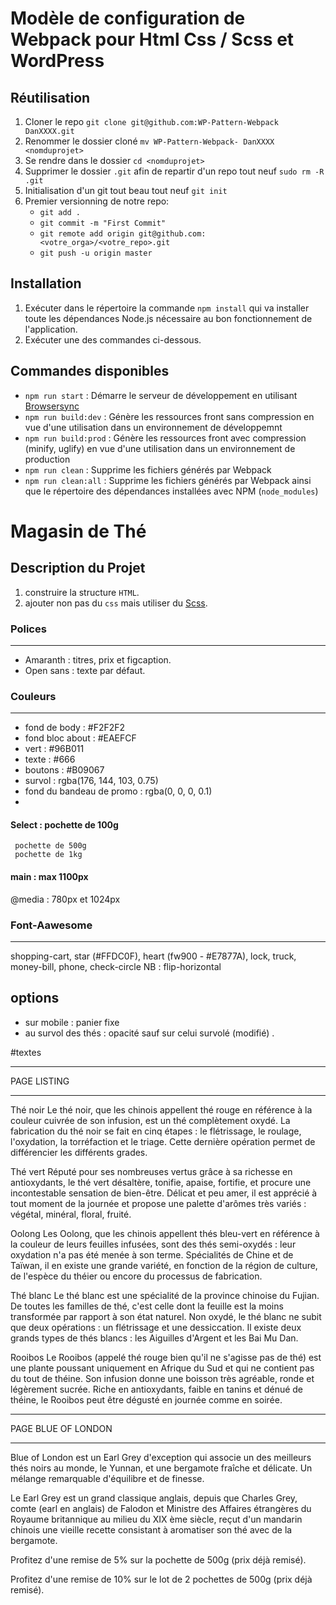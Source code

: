 # Modèle de configuration de Webpack pour Html Css / Scss et WordPress

## Réutilisation

1. Cloner le repo `git clone git@github.com:WP-Pattern-Webpack DanXXXX.git`
2. Renommer le dossier cloné `mv WP-Pattern-Webpack- DanXXXX <nomduprojet>`
3. Se rendre dans le dossier `cd <nomduprojet>`
4. Supprimer le dossier `.git` afin de repartir d'un repo tout neuf `sudo rm -R .git`
5. Initialisation d'un git tout beau tout neuf `git init`
6. Premier versionning de notre repo:
    - `git add .`
    - `git commit -m "First Commit"`
    - `git remote add origin git@github.com:<votre_orga>/<votre_repo>.git`
    - `git push -u origin master`

## Installation

1. Exécuter dans le répertoire la commande `npm install` qui va installer toute les dépendances Node.js nécessaire au bon fonctionnement de l'application.
2. Exécuter une des commandes ci-dessous.

## Commandes disponibles

- `npm run start` : Démarre le serveur de développement en utilisant [Browsersync](https://www.browsersync.io/)
- `npm run build:dev` : Génère les ressources front sans compression en vue d'une utilisation dans un environnement de développemnt
- `npm run build:prod` : Génère les ressources front avec compression (minify, uglify) en vue d'une utilisation dans un environnement de production
- `npm run clean` : Supprime les fichiers générés par Webpack
- `npm run clean:all` : Supprime les fichiers générés par Webpack ainsi que le répertoire des dépendances installées avec NPM (`node_modules`)


#  Magasin de Thé

## Description du Projet

1. construire la structure `HTML`.
2. ajouter non pas du `css` mais utiliser du [Scss](https://sass-guidelin.es/fr/).

### Polices
--------
- Amaranth : titres, prix et figcaption.
- Open sans : texte par défaut.

### Couleurs
---------
- fond de body : #F2F2F2
- fond bloc  about : #EAEFCF
- vert : #96B011
- texte : #666
- boutons : #B09067
- survol : rgba(176, 144, 103, 0.75)
- fond du bandeau de promo : rgba(0, 0, 0, 0.1)
- 
#### Select : pochette de 100g

	 pochette de 500g
 	 pochette de 1kg

#### main : max 1100px

@media : 780px et 1024px

### Font-Aawesome
---
shopping-cart, star (#FFDC0F), heart (fw900 - #E7877A), lock, truck, money-bill, phone, check-circle
NB : flip-horizontal

## options

- sur mobile : panier fixe
- au survol des thés : opacité sauf sur celui survolé (modifié) .

#textes

***************
PAGE LISTING
***************

Thé noir
Le thé noir, que les chinois appellent thé rouge en référence à la couleur cuivrée de son infusion, est un thé complètement oxydé. La fabrication du thé noir se fait en cinq étapes : le flétrissage, le roulage, l'oxydation, la torréfaction et le triage. Cette dernière opération permet de différencier les différents grades.

Thé vert
Réputé pour ses nombreuses vertus grâce à sa richesse en antioxydants, le thé vert désaltère, tonifie, apaise, fortifie, et procure une incontestable sensation de bien-être. Délicat et peu amer, il est apprécié à tout moment de la journée et propose une palette d'arômes très variés : végétal, minéral, floral, fruité.

Oolong
Les Oolong, que les chinois appellent thés bleu-vert en référence à la couleur de leurs feuilles infusées, sont des thés semi-oxydés : leur oxydation n'a pas été menée à son terme. Spécialités de Chine et de Taïwan, il en existe une grande variété, en fonction de la région de culture, de l'espèce du théier ou encore du processus de fabrication.

Thé blanc
Le thé blanc est une spécialité de la province chinoise du Fujian. De toutes les familles de thé, c'est celle dont la feuille est la moins transformée par rapport à son état naturel. Non oxydé, le thé blanc ne subit que deux opérations : un flétrissage et une dessiccation. Il existe deux grands types de thés blancs : les Aiguilles d'Argent et les Bai Mu Dan.

Rooibos
Le Rooibos (appelé thé rouge bien qu'il ne s'agisse pas de thé) est une plante poussant uniquement en Afrique du Sud et qui ne contient pas du tout de théine. Son infusion donne une boisson très agréable, ronde et légèrement sucrée. Riche en antioxydants, faible en tanins et dénué de théine, le Rooibos peut être dégusté en journée comme en soirée.


************************
PAGE BLUE OF LONDON
*************************

Blue of London est un Earl Grey d'exception qui associe un des meilleurs thés noirs au monde, le Yunnan, et une bergamote fraîche et délicate. Un mélange remarquable d'équilibre et de finesse.

Le Earl Grey est un grand classique anglais, depuis que Charles Grey, comte (earl en anglais) de Falodon et Ministre des Affaires étrangères du Royaume britannique au milieu du XIX ème siècle, reçut d'un mandarin chinois une vieille recette consistant à aromatiser son thé avec de la bergamote.

Profitez d'une remise de 5% sur la pochette de 500g (prix déjà remisé).

Profitez d'une remise de 10% sur le lot de 2 pochettes de 500g (prix déjà remisé).
